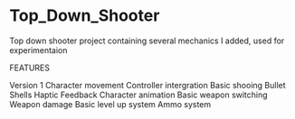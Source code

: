 # Top_Down_Shooter
Top down shooter project containing several mechanics I added, used for experimentaion


FEATURES 

Version 1
    Character movement
    Controller intergration
    Basic shooing
    Bullet Shells
    Haptic Feedback
    Character animation
    Basic weapon switching
    Weapon damage
    Basic level up system
    Ammo system
